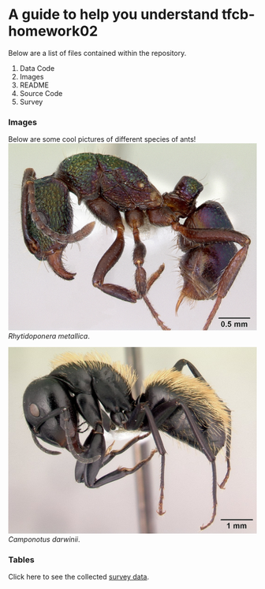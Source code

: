  <h1>A guide to help you understand tfcb-homework02</h1>
 
 Below are a list of files contained within the repository.
 <ol>
<li> Data Code</li>
<li>Images</li>
<li>README</li>
<li>Source Code</li>
<li>Survey</li>
</ol>

<h3>Images</h3>

Below are some cool pictures of different species of ants! ![Rhytidoponera metallica](https://github.com/tyshia02/tfcb-homework02/blob/main/Images/casent0172345-Rhytidoponera%20metallica.jpg)<em>Rhytidoponera metallica</em>.

![Camponotus darwinii](https://github.com/tyshia02/tfcb-homework02/blob/main/Images/casent0191696-Camponotus%20darwinii%20.jpg)<em>Camponotus darwinii</em>.

<h3>Tables</h3>

Click here to see the collected [survey data](https://github.com/tyshia02/tfcb-homework02/tree/main/Survey).
